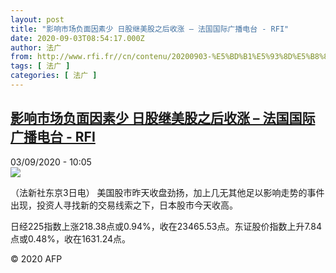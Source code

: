 ```yaml
---
layout: post
title: "影响市场负面因素少 日股继美股之后收涨 – 法国国际广播电台 - RFI"
date: 2020-09-03T08:54:17.000Z
author: 法广
from: http://www.rfi.fr//cn/contenu/20200903-%E5%BD%B1%E5%93%8D%E5%B8%82%E5%9C%BA%E8%B4%9F%E9%9D%A2%E5%9B%A0%E7%B4%A0%E5%B0%91-%E6%97%A5%E8%82%A1%E7%BB%A7%E7%BE%8E%E8%82%A1%E4%B9%8B%E5%90%8E%E6%94%B6%E6%B6%A8
tags: [ 法广 ]
categories: [ 法广 ]
---
```

<!--1599123257000-->
[影响市场负面因素少 日股继美股之后收涨 – 法国国际广播电台 - RFI](http://www.rfi.fr//cn/contenu/20200903-%E5%BD%B1%E5%93%8D%E5%B8%82%E5%9C%BA%E8%B4%9F%E9%9D%A2%E5%9B%A0%E7%B4%A0%E5%B0%91-%E6%97%A5%E8%82%A1%E7%BB%A7%E7%BE%8E%E8%82%A1%E4%B9%8B%E5%90%8E%E6%94%B6%E6%B6%A8)
------

<div>
<div>03/09/2020 - 10:05</div><img src="https://s.rfi.fr/media/display/4d659062-edc1-11ea-98c9-005056bff430/w:310/p:16x9/eco0002b.200903160502.jpg"><div class="t-content__body u-clearfix"><p>（法新社东京3日电）    美国股市昨天收盘劲扬，加上几无其他足以影响走势的事件出现，投资人寻找新的交易线索之下，日本股市今天收高。</p><p>    日经225指数上涨218.38点或0.94%，收在23465.53点。东证股价指数上升7.84点或0.48%，收在1631.24点。</p><p class="t-copyright">© 2020 AFP</p>        </div>
</div>
